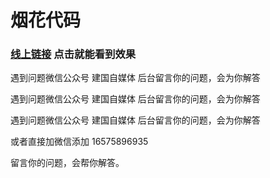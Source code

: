 # 烟花代码

### [线上链接](https://loveyou999.github.io/fireworks/) 点击就能看到效果

遇到问题微信公众号 建国自媒体 后台留言你的问题，会为你解答

遇到问题微信公众号 建国自媒体 后台留言你的问题，会为你解答

遇到问题微信公众号 建国自媒体 后台留言你的问题，会为你解答

或者直接加微信添加 16575896935

留言你的问题，会帮你解答。
